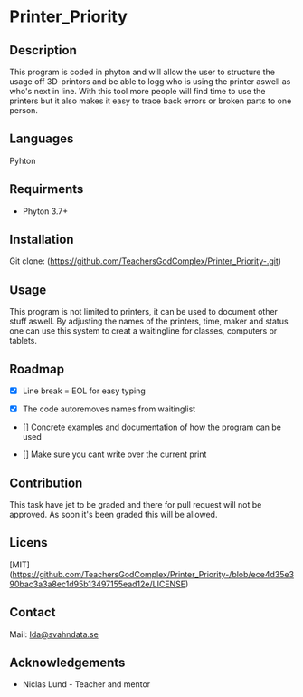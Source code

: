 # Printer_Priority

## Description

This program is coded in phyton and will allow the user to structure the usage off 3D-printors and be able to logg who is using the printer aswell as who's next in line. With this tool more people will find time to use the printers but it also makes it easy to trace back errors or broken parts to one person.

## Languages

Pyhton

## Requirments

- Phyton 3.7+

## Installation

Git clone: (https://github.com/TeachersGodComplex/Printer_Priority-.git)

## Usage

This program is not limited to printers, it can be used to document other stuff aswell. By adjusting the names of the printers, time, maker and status one can use this system to creat a waitingline for classes, computers or tablets. 

## Roadmap

- [x] Line break = EOL for easy typing

- [x] The code autoremoves names from waitinglist

- [] Concrete examples and documentation of how the program can be used

- [] Make sure you cant write over the current print

## Contribution

This task have jet to be graded and there for pull request will not be approved. As soon it's been graded this will be allowed. 

## Licens

[MIT] (https://github.com/TeachersGodComplex/Printer_Priority-/blob/ece4d35e390bac3a3a8ec1d95b13497155ead12e/LICENSE)

## Contact

Mail: Ida@svahndata.se

## Acknowledgements

- Niclas Lund - Teacher and mentor 
